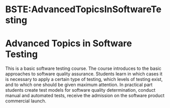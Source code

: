 






BSTE:AdvancedTopicsInSoftwareTesting
====================================






Advanced Topics in Software Testing
===================================


This is a basic software testing course. The course introduces to the basic approaches to software quality assurance. Students learn in which cases it is necessary to apply a certain type of testing, which levels of testing exist, and to which one should be given maximum attention. In practical part students create test models for software quality determination, conduct manual and automated tests, receive the admission on the software product commercial launch.











